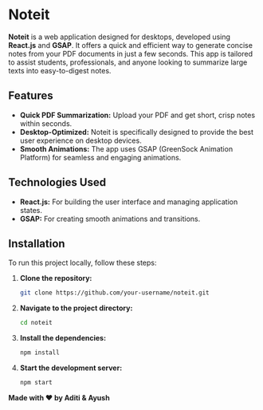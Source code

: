 # Noteit

**Noteit** is a web application designed for desktops, developed using **React.js** and **GSAP**. It offers a quick and efficient way to generate concise notes from your PDF documents in just a few seconds. This app is tailored to assist students, professionals, and anyone looking to summarize large texts into easy-to-digest notes.

## Features

- **Quick PDF Summarization:** Upload your PDF and get short, crisp notes within seconds.
- **Desktop-Optimized:** Noteit is specifically designed to provide the best user experience on desktop devices.
- **Smooth Animations:** The app uses GSAP (GreenSock Animation Platform) for seamless and engaging animations.

## **Technologies Used**

- **React.js:** For building the user interface and managing application states.
- **GSAP:** For creating smooth animations and transitions.

## **Installation**

To run this project locally, follow these steps:

1. **Clone the repository:**

   ```bash
   git clone https://github.com/your-username/noteit.git

2. **Navigate to the project directory:**

   ```bash
   cd noteit

3. **Install the dependencies:**

   ```bash
   npm install

4. **Start the development server:**

   ```bash
   npm start

**Made with ❤️ by Aditi & Ayush**
